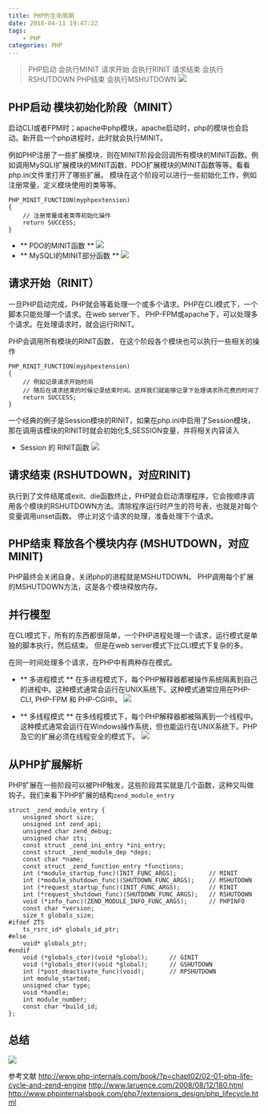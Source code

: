 ```yaml
---
title: PHP的生命周期
date: 2018-04-11 19:47:22
tags:
    - PHP
categories: PHP
---
```

<!-- more -->
>PHP启动 会执行MINIT
>请求开始 会执行RINIT
>请求结束 会执行RSHUTDOWN
>PHP结束 会执行MSHUTDOWN
>![](image/date/201804121139_794.png)

## PHP启动 模块初始化阶段（MINIT）
启动CLI或者FPM时；apache中php模块，apache启动时，php的模块也会启动。新开启一个php进程时，此时就会执行MINIT。

例如PHP注册了一些扩展模块，则在MINIT阶段会回调所有模块的MINIT函数。例如调用MySQLI扩展模块的MINIT函数、PDO扩展模块的MINIT函数等等。看看php.ini文件里打开了哪些扩展。
模块在这个阶段可以进行一些初始化工作，例如注册常量，定义模块使用的类等等。
```
PHP_MINIT_FUNCTION(myphpextension)
{
    // 注册常量或者类等初始化操作
    return SUCCESS; 
}
```
- ** PDO的MINIT函数 **
![](image/date/201804121105_771.png)
- ** MySQLI的MINIT部分函数 **
![](image/date/201804121110_704.png)

## 请求开始（RINIT）
一旦PHP启动完成，PHP就会等着处理一个或多个请求。PHP在CLI模式下，一个脚本只能处理一个请求。在web server下， PHP-FPM或apache下，可以处理多个请求。在处理请求时，就会运行RINIT。

PHP会调用所有模块的RINIT函数， 在这个阶段各个模块也可以执行一些相关的操作
```
PHP_RINIT_FUNCTION(myphpextension)
{
    // 例如记录请求开始时间
    // 随后在请求结束的时候记录结束时间。这样我们就能够记录下处理请求所花费的时间了
    return SUCCESS; 
}
```
一个经典的例子是Session模块的RINIT，如果在php.ini中启用了Session模块，那在调用该模块的RINIT时就会初始化$_SESSION变量，并将相关内容读入
- Session 的 RINIT函数
![](image/date/201804121118_814.png)

## 请求结束 (RSHUTDOWN，对应RINIT)
执行到了文件结尾或exit、die函数终止，PHP就会启动清理程序，它会按顺序调用各个模块的RSHUTDOWN方法。清除程序运行时产生的符号表，也就是对每个变量调用unset函数。
停止对这个请求的处理，准备处理下个请求。
## PHP结束 释放各个模块内存 (MSHUTDOWN，对应MINIT)
PHP最终会关闭自身，关闭php的进程就是MSHUTDOWN。
PHP调用每个扩展的MSHUTDOWN方法，这是各个模块释放内存。

## 并行模型
在CLI模式下，所有的东西都很简单，一个PHP进程处理一个请求，运行模式是单独的脚本执行，然后结束。
但是在web server模式下比CLI模式下复杂的多。

在同一时间处理多个请求，在PHP中有两种存在模式。
- ** 多进程模式 **
在多进程模式下，每个PHP解释器都被操作系统隔离到自己的进程中。这种模式通常会运行在UNIX系统下。这种模式通常应用在PHP-CLI, PHP-FPM 和 PHP-CGI中。
![](image/date/201804121335_91.png)

- ** 多线程模式 **
在多线程模式下，每个PHP解释器都被隔离到一个线程中。这种模式通常会运行在Windows操作系统，但也能运行在UNIX系统下。PHP及它的扩展必须在线程安全的模式下。
![](image/date/201804121338_262.png)

## 从PHP扩展解析
PHP扩展在一些阶段可以被PHP触发，这些阶段其实就是几个函数，这种又叫做钩子。我们来看下PHP扩展的结构`zend_module_entry `
```
struct _zend_module_entry {
    unsigned short size;
    unsigned int zend_api;
    unsigned char zend_debug;
    unsigned char zts;
    const struct _zend_ini_entry *ini_entry;
    const struct _zend_module_dep *deps;
    const char *name;
    const struct _zend_function_entry *functions;
    int (*module_startup_func)(INIT_FUNC_ARGS);         // MINIT
    int (*module_shutdown_func)(SHUTDOWN_FUNC_ARGS);    // MSHUTDOWN
    int (*request_startup_func)(INIT_FUNC_ARGS);        // RINIT
    int (*request_shutdown_func)(SHUTDOWN_FUNC_ARGS);   // RSHUTDOWN
    void (*info_func)(ZEND_MODULE_INFO_FUNC_ARGS);      // PHPINFO
    const char *version;
    size_t globals_size;
#ifdef ZTS
    ts_rsrc_id* globals_id_ptr;
#else
    void* globals_ptr;
#endif
    void (*globals_ctor)(void *global);      // GINIT
    void (*globals_dtor)(void *global);      // GSHUTDOWN
    int (*post_deactivate_func)(void);       // RPSHUTDOWN
    int module_started;
    unsigned char type;
    void *handle;
    int module_number;
    const char *build_id;
};
```


## 总结
![](image/date/201804122006_416.png)


参考文献
http://www.php-internals.com/book/?p=chapt02/02-01-php-life-cycle-and-zend-engine
http://www.laruence.com/2008/08/12/180.html
http://www.phpinternalsbook.com/php7/extensions_design/php_lifecycle.html


